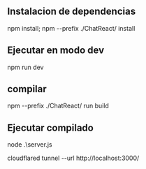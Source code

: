
## Instalacion de dependencias
npm install; npm --prefix ./ChatReact/ install


## Ejecutar en modo dev
npm run dev

## compilar
npm --prefix ./ChatReact/ run build

## Ejecutar compilado
node .\server.js



cloudflared tunnel --url http://localhost:3000/